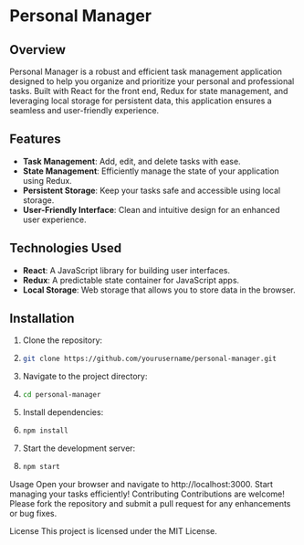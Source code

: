 # Personal Manager

## Overview

Personal Manager is a robust and efficient task management application designed to help you organize and prioritize your personal and professional tasks. Built with React for the front end, Redux for state management, and leveraging local storage for persistent data, this application ensures a seamless and user-friendly experience.

## Features

- **Task Management**: Add, edit, and delete tasks with ease.
- **State Management**: Efficiently manage the state of your application using Redux.
- **Persistent Storage**: Keep your tasks safe and accessible using local storage.
- **User-Friendly Interface**: Clean and intuitive design for an enhanced user experience.

## Technologies Used

- **React**: A JavaScript library for building user interfaces.
- **Redux**: A predictable state container for JavaScript apps.
- **Local Storage**: Web storage that allows you to store data in the browser.

## Installation

1. Clone the repository:
2. ```bash
   git clone https://github.com/yourusername/personal-manager.git
   
3. Navigate to the project directory:
4. ```bash
   cd personal-manager
   
5. Install dependencies:
6. ```bash
   npm install
   
7. Start the development server:
8. ```bash
   npm start

Usage
Open your browser and navigate to http://localhost:3000.
Start managing your tasks efficiently!
Contributing
Contributions are welcome! Please fork the repository and submit a pull request for any enhancements or bug fixes.

License
This project is licensed under the MIT License.
